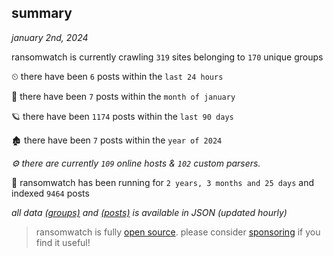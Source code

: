 
## summary
_january 2nd, 2024_

ransomwatch is currently crawling `319` sites belonging to `170` unique groups

⏲ there have been `6` posts within the `last 24 hours`

🦈 there have been `7` posts within the `month of january`

🪐 there have been `1174` posts within the `last 90 days`

🏚 there have been `7` posts within the `year of 2024`

_⚙️ there are currently `109` online hosts & `102` custom parsers._

🦕 ransomwatch has been running for `2 years, 3 months and 25 days` and indexed `9464` posts

_all data  [(groups)](http://ransomwhat.telemetry.ltd/groups) and [(posts)](http://ransomwhat.telemetry.ltd/posts) is available in JSON (updated hourly)_

> ransomwatch is fully [open source](https://github.com/joshhighet/ransomwatch#ransomwatch--). please consider [sponsoring](https://github.com/sponsors/joshhighet) if you find it useful!
